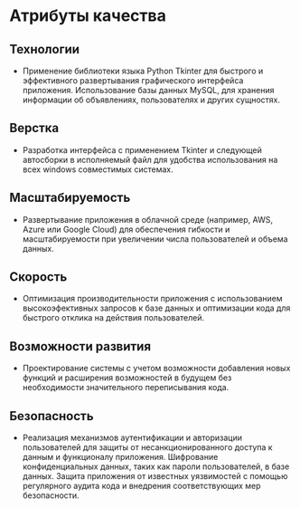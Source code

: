 # Атрибуты качества
## Технологии
* Применение библиотеки языка Python Tkinter для быстрого и эффективного развертывания графического интерфейса приложения.
Использование базы данных MySQL, для хранения информации об объявлениях, пользователях и других сущностях.

## Верстка
* Разработка интерфейса с применением Tkinter и следующей автосборки в исполняемый файл для удобства использования на всех windows совместимых системах.

## Масштабируемость
* Развертывание приложения в облачной среде (например, AWS, Azure или Google Cloud) для обеспечения гибкости и масштабируемости при увеличении числа пользователей и объема данных.

## Скорость
* Оптимизация производительности приложения с использованием высокоэфективных запросов к базе данных и оптимизации кода для быстрого отклика на действия пользователей.

## Возможности развития
* Проектирование системы с учетом возможности добавления новых функций и расширения возможностей в будущем без необходимости значительного переписывания кода.

## Безопасность
* Реализация механизмов аутентификации и авторизации пользователей для защиты от несанкционированного доступа к данным и функционалу приложения. 
Шифрование конфиденциальных данных, таких как пароли пользователей, в базе данных. 
Защита приложения от известных уязвимостей с помощью регулярного аудита кода и внедрения соответствующих мер безопасности.
